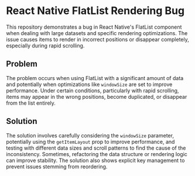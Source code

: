 # React Native FlatList Rendering Bug

This repository demonstrates a bug in React Native's FlatList component when dealing with large datasets and specific rendering optimizations. The issue causes items to render in incorrect positions or disappear completely, especially during rapid scrolling.

## Problem

The problem occurs when using FlatList with a significant amount of data and potentially when optimizations like `windowSize` are set to improve performance. Under certain conditions, particularly with rapid scrolling, items may appear in the wrong positions, become duplicated, or disappear from the list entirely.

## Solution

The solution involves carefully considering the `windowSize` parameter, potentially using the `getItemLayout` prop to improve performance, and testing with different data sizes and scroll patterns to find the cause of the inconsistency. Sometimes, refactoring the data structure or rendering logic can improve stability.  The solution also shows explicit key management to prevent issues stemming from reordering.